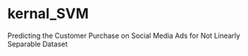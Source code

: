 # kernal_SVM
Predicting the Customer Purchase on Social Media Ads for Not Linearly Separable Dataset  
